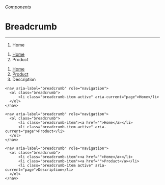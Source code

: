 <h6 class="text-muted text-uppercase">Components</h6>
<h1 class="h3 font-secondary">Breadcrumb</h1>
<hr class="border-bottom my-5">

<div class="box is-well">
<nav aria-label="breadcrumb" role="navigation">
  <ol class="breadcrumb">
    <li class="breadcrumb-item active" aria-current="page">Home</li>
  </ol>
</nav>

<nav aria-label="breadcrumb" role="navigation">
  <ol class="breadcrumb">
    <li class="breadcrumb-item"><a href="javascript:;">Home</a></li>
    <li class="breadcrumb-item active" aria-current="page">Product</li>
  </ol>
</nav>

<nav aria-label="breadcrumb" role="navigation">
  <ol class="breadcrumb">
    <li class="breadcrumb-item"><a href="javascript:;">Home</a></li>
    <li class="breadcrumb-item"><a href="javascript:;">Product</a></li>
    <li class="breadcrumb-item active" aria-current="page">Description</li>
  </ol>
</nav>
</div>

    <nav aria-label="breadcrumb" role="navigation">
      <ol class="breadcrumb">
          <li class="breadcrumb-item active" aria-current="page">Home</li>
      </ol>
    </nav>

    <nav aria-label="breadcrumb" role="navigation">
      <ol class="breadcrumb">
          <li class="breadcrumb-item"><a href="">Home</a></li>
          <li class="breadcrumb-item active" aria-current="page">Product</li>
      </ol>
    </nav>

    <nav aria-label="breadcrumb" role="navigation">
      <ol class="breadcrumb">
          <li class="breadcrumb-item"><a href="">Home</a></li>
          <li class="breadcrumb-item"><a href="">Product</a></li>
          <li class="breadcrumb-item active" aria-current="page">Description</li>
      </ol>
    </nav>